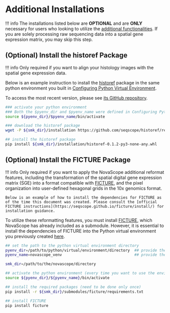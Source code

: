 # Additional Installations

!!! info
	The installations listed below are **OPTIONAL** and are **ONLY** necessary for users who looking to utilize the [additional functionalities](../index.md#functionality). If you are solely processing raw sequencing data into a spatial gene expression matrix, you may skip this step.



## (Optional) Install the historef Package
!!! info 
	Only required if you want to align your histology images with the spatial gene expression data. 

Below is an example instruction to install the [historef](https://github.com/seqscope/historef) package in the same python environment you built in [Configuring Python Virtual Environment](#configuring-python-virtual-environment).

To access the most recent version, please see [its GitHub repository](https://github.com/seqscope/historef?tab=readme-ov-file).

```bash
### activate your python environment
### Both the $pyenv_dir and $pyenv_name were defined in Configuring Python Virtual Environment.
source ${pyenv_dir}/$pyenv_name/bin/activate

### download the historef package
wget -P ${smk_dir}/installation https://github.com/seqscope/historef/releases/download/v0.1.2/historef-0.1.2-py3-none-any.whl

## install the historef package
pip install ${smk_dir}/installation/historef-0.1.2-py3-none-any.whl
```

## (Optional) Install the FICTURE Package
!!! info 
	Only required if you want to apply the NovaScope additional reformat features, including the transformation of the spatial digital gene expression matrix (SGE) into a format compatible with [FICTURE](https://seqscope.github.io/ficture/), and the pixel organization into user-defined hexagonal grids in the 10x genomics format. 
	
	Below is an example of how to install the dependencies for FICTURE as of the time this document was created. Please consult the [official FICTURE instructions](https://seqscope.github.io/ficture/install/) for installation guidance.


To utilize these reformatting features, you must install [FICTURE](https://github.com/seqscope/ficture), which NovaScope has already included as a submodule. However, it is essential to install the dependencies of FICTURE into the Python virtual environment you previously created [here](#python-environment).

```bash
## set the path to the python virtual environment directory
pyenv_dir=/path/to/python/virtual/environment/directory  ## provide the path of venv
pyenv_name=novascope_venv							     ## provide the name of the environment you created before

smk_dir=/path/to/the/novascope/directory

## activate the python environment (every time you want to use the environment)
source ${pyenv_dir}/${pyenv_name}/bin/activate

## install the required packages (need to be done only once)
pip install -r ${smk_dir}/submodules/ficture/requirements.txt

## install FICTURE
pip install ficture
```